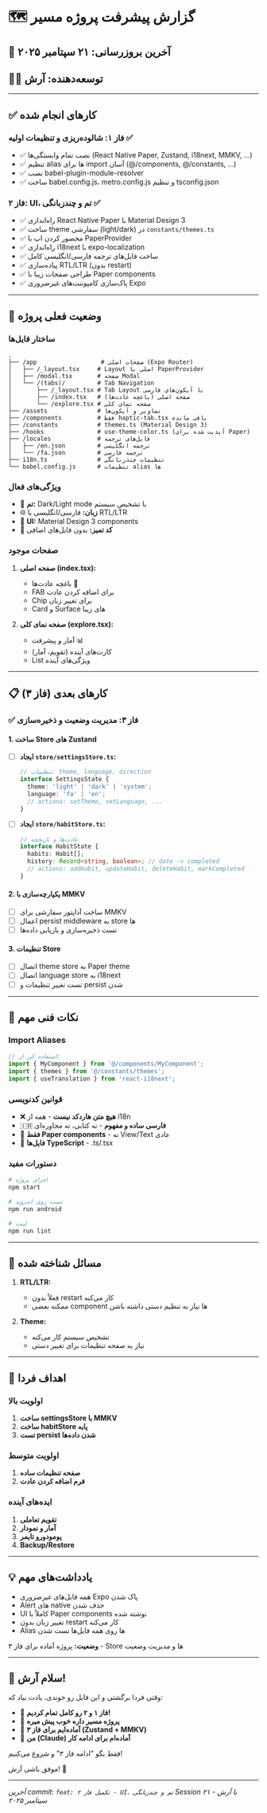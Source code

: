 # 🗺️ گزارش پیشرفت پروژه مسیر

## 📅 آخرین بروزرسانی: ۲۱ سپتامبر ۲۰۲۵
## 👨‍💻 توسعه‌دهنده: آرش

---

## ✅ کارهای انجام شده

### فاز ۱: شالوده‌ریزی و تنظیمات اولیه ✅
- ✅ نصب تمام وابستگی‌ها (React Native Paper, Zustand, i18next, MMKV, ...)
- ✅ تنظیم alias ها برای import آسان (@/components, @/constants, ...)
- ✅ نصب babel-plugin-module-resolver
- ✅ ساخت babel.config.js، metro.config.js و تنظیم tsconfig.json

### فاز ۲: UI، تم و چندزبانگی ✅
- ✅ راه‌اندازی React Native Paper با Material Design 3
- ✅ ساخت theme سفارشی (light/dark) در `constants/themes.ts`
- ✅ محصور کردن اپ با PaperProvider
- ✅ راه‌اندازی i18next با expo-localization
- ✅ ساخت فایل‌های ترجمه فارسی/انگلیسی کامل
- ✅ پیاده‌سازی RTL/LTR (بدون restart)
- ✅ طراحی صفحات زیبا با Paper components
- ✅ پاک‌سازی کامپوننت‌های غیرضروری Expo

---

## 🎯 وضعیت فعلی پروژه

### ساختار فایل‌ها
```
.
├── /app                  # صفحات اصلی (Expo Router)
│   ├── /_layout.tsx     # Layout اصلی با PaperProvider
│   ├── /modal.tsx       # صفحه Modal
│   └── /(tabs)/         # Tab Navigation
│       ├── /_layout.tsx # Tab Layout با آیکون‌های فارسی
│       ├── /index.tsx   # صفحه اصلی (باغچه عادت‌ها)
│       └── /explore.tsx # صفحه نمای کلی
├── /assets              # تصاویر و آیکون‌ها
├── /components          # فقط haptic-tab.tsx باقی مانده
├── /constants           # themes.ts (Material Design 3)
├── /hooks               # use-theme-color.ts (آپدیت شده برای Paper)
├── /locales             # فایل‌های ترجمه
│   ├── /en.json         # ترجمه انگلیسی
│   └── /fa.json         # ترجمه فارسی
├── i18n.ts              # تنظیمات چندزبانگی
└── babel.config.js      # تنظیمات alias ها
```

### ویژگی‌های فعال
- 🎨 **تم:** Dark/Light mode با تشخیص سیستم
- 🌐 **زبان:** فارسی/انگلیسی با RTL/LTR
- 📱 **UI:** Material Design 3 components
- 🧹 **کد تمیز:** بدون فایل‌های اضافی

### صفحات موجود
1. **صفحه اصلی (index.tsx):**
   - باغچه عادت‌ها 🌱
   - FAB برای اضافه کردن عادت
   - Chip برای تغییر زبان
   - Card و Surface های زیبا

2. **صفحه نمای کلی (explore.tsx):**
   - آمار و پیشرفت 📊
   - کارت‌های آینده (تقویم، آمار)
   - List ویژگی‌های آینده

---

## 📋 کارهای بعدی (فاز ۳)

### ✅ فاز ۳: مدیریت وضعیت و ذخیره‌سازی

#### 1. ساخت Store های Zustand
- [ ] **ایجاد `store/settingsStore.ts`:**
  ```typescript
  // تنظیمات: theme, language, direction
  interface SettingsState {
    theme: 'light' | 'dark' | 'system';
    language: 'fa' | 'en';
    // actions: setTheme, setLanguage, ...
  }
  ```

- [ ] **ایجاد `store/habitStore.ts`:**
  ```typescript
  // عادت‌ها و تاریخچه
  interface HabitState {
    habits: Habit[];
    history: Record<string, boolean>; // date -> completed
    // actions: addHabit, updateHabit, deleteHabit, markCompleted
  }
  ```

#### 2. یکپارچه‌سازی با MMKV
- [ ] ساخت آداپتور سفارشی برای MMKV
- [ ] اعمال persist middleware به store ها
- [ ] تست ذخیره‌سازی و بازیابی داده‌ها

#### 3. تنظیمات Store
- [ ] اتصال theme store به Paper theme
- [ ] اتصال language store به i18next
- [ ] تست تغییر تنظیمات و persist شدن

---

## 🔧 نکات فنی مهم

### Import Aliases
```typescript
// استفاده کن از:
import { MyComponent } from '@/components/MyComponent';
import { themes } from '@/constants/themes';
import { useTranslation } from 'react-i18next';
```

### قوانین کدنویسی
- ❌ **هیچ متن هاردکد نیست** - همه از i18n
- 🇮🇷 **فارسی ساده و مفهوم** - نه کتابی، نه محاوره‌ای
- 🎨 **فقط Paper components** - نه View/Text عادی
- 📁 **فایل‌ها TypeScript** - .ts/.tsx

### دستورات مفید
```bash
# اجرای پروژه
npm start

# تست روی اندروید
npm run android

# لینت
npm run lint
```

---

## 🐛 مسائل شناخته شده

1. **RTL/LTR:**
   - فعلاً بدون restart کار می‌کنه
   - ممکنه بعضی component ها نیاز به تنظیم دستی داشته باشن

2. **Theme:**
   - تشخیص سیستم کار می‌کنه
   - نیاز به صفحه تنظیمات برای تغییر دستی

---

## 🎯 اهداف فردا

### اولویت بالا
1. **ساخت settingsStore با MMKV**
2. **ساخت habitStore پایه**
3. **تست persist شدن داده‌ها**

### اولویت متوسط
1. **صفحه تنظیمات ساده**
2. **فرم اضافه کردن عادت**

### ایده‌های آینده
1. **تقویم تعاملی**
2. **آمار و نمودار**
3. **پومودورو تایمر**
4. **Backup/Restore**

---

## 💡 یادداشت‌های مهم

- همه فایل‌های غیرضروری Expo پاک شدن
- Alert های native حذف شدن
- UI کاملاً با Paper components نوشته شده
- تغییر زبان بدون restart کار می‌کنه
- Alias ها روی همه فایل‌ها تست شدن

**وضعیت:** پروژه آماده برای فاز ۳ - Store ها و مدیریت وضعیت

---

## 👋 سلام آرش!

وقتی فردا برگشتی و این فایل رو خوندی، یادت بیاد که:

- 🎉 **فاز ۱ و ۲ رو کامل تمام کردیم!**
- 🚀 **پروژه مسیر داره خوب پیش میره**
- 💪 **آماده‌ایم برای فاز ۳ (Zustand + MMKV)**
- 🤝 **من (Claude) آماده‌ام برای ادامه کار**

فقط بگو "ادامه فاز ۳" و شروع می‌کنیم!

موفق باشی آرش! 🌟

---

*آخرین commit: `feat: تکمیل فاز ۲ - UI، تم و چندزبانگی`*
*Session با آرش - ۲۱ سپتامبر ۲۰۲۵*